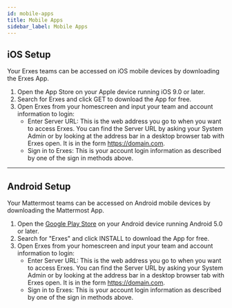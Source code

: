 ```yaml
---
id: mobile-apps
title: Mobile Apps
sidebar_label: Mobile Apps
---
```


<!--Content-->

## iOS Setup
Your Erxes teams can be accessed on iOS mobile devices by downloading the Erxes App.

1. Open the App Store on your Apple device running iOS 9.0 or later.
2. Search for Erxes and click GET to download the App for free.
3. Open Erxes from your homescreen and input your team and account information to login:
    - Enter Server URL: This is the web address you go to when you want to access Erxes. You can find the Server URL by asking your System Admin or by looking at the address bar in a desktop browser tab with Erxes open. It is in the form https://domain.com.
    - Sign in to Erxes: This is your account login information as described by one of the sign in methods above.

---

## Android Setup
Your Mattermost teams can be accessed on Android mobile devices by downloading the Mattermost App.

1. Open the [Google Play Store](https://play.google.com/store/apps/details?id=io.erxes.erxes_android) on your Android device running Android 5.0 or later.
2. Search for "Erxes" and click INSTALL to download the App for free.
3. Open Erxes from your homescreen and input your team and account information to login:
    - Enter Server URL: This is the web address you go to when you want to access Erxes. You can find the Server URL by asking your System Admin or by looking at the address bar in a desktop browser tab with Erxes open. It is in the form https://domain.com.
    - Sign in to Erxes: This is your account login information as described by one of the sign in methods above.

